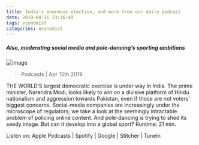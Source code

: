 ```yaml
---
title: India’s enormous election, and more from our daily podcast
date: 2019-04-16 23:16:49 
tags: economist 
categories: economist 
---
```




##### Also, moderating social media and pole-dancing’s sporting ambitions

![image](https://cdn.static-economist.com/sites/default/files/the_intelligence_53.jpg)

> Podcasts | Apr 15th 2019

THE WORLD’S largest democratic exercise is under way in India. The prime minister, Narendra Modi, looks likely to win on a divisive platform of Hindu nationalism and aggression towards Pakistan, even if those are not voters’ biggest concerns. Social-media companies are increasingly under the microscope of regulators; we take a look at the seemingly intractable problem of policing online content. And pole-dancing is trying to shed its seedy image. But can it develop into a global sport? Runtime: 21 min. 


Listen on: Apple Podcasts | Spotify | Google | Stitcher | TuneIn

